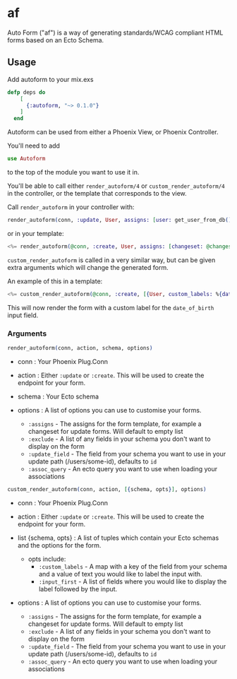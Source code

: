 # af
Auto Form ("af") is a way of generating standards/WCAG compliant HTML forms based on an Ecto Schema.

## Usage

Add autoform to your mix.exs

``` elixir
defp deps do
    [
      {:autoform, "~> 0.1.0"}
    ]
  end
```

Autoform can be used from either a Phoenix View, or Phoenix Controller.

You'll need to add
``` elixir
use Autoform
```

to the top of the module you want to use it in.

You'll be able to call either `render_autoform/4` or `custom_render_autoform/4` in the controller, or the template that corresponds to the view.

Call `render_autoform` in your controller with:

``` elixir
render_autoform(conn, :update, User, assigns: [user: get_user_from_db()])
```

or in your template:
``` elixir
<%= render_autoform(@conn, :create, User, assigns: [changeset: @changeset)], exclude: :date_of_birth %>
```

`custom_render_autoform` is called in a very similar way, but can be given extra arguments which will change the generated form.

An example of this in a template:
``` elixir
<%= custom_render_autoform(@conn, :create, [{User, custom_labels: %{date_of_birth: "DOB"}}], assigns: [changeset: @changeset)] %>
```
This will now render the form with a custom label for the `date_of_birth` input field.

### Arguments

``` elixir
render_autoform(conn, action, schema, options)
```

- conn : Your Phoenix Plug.Conn

- action : Either `:update` or `:create`. This will be used to create the endpoint for your form.

- schema : Your Ecto schema

- options : A list of options you can use to customise your forms.
  - `:assigns` - The assigns for the form template, for example a changeset for update forms. Will default to empty list
  - `:exclude` - A list of any fields in your schema you don't want to display on the form
  -  `:update_field` - The field from your schema you want to use in your update path (/users/some-id), defaults to `id`
  - `:assoc_query` - An ecto query you want to use when loading your associations

``` elixir
custom_render_autoform(conn, action, [{schema, opts}], options)
```

- conn : Your Phoenix Plug.Conn

- action : Either `:update` or `:create`. This will be used to create the endpoint for your form.

- list {schema, opts} : A list of tuples which contain your Ecto schemas and the options for the form.
  - opts include:
    - `:custom_labels` - A map with a key of the field from your schema and a value of text you would like to label the input with.
    - `:input_first` - A list of fields where you would like to display the label followed by the input.

- options : A list of options you can use to customise your forms.
  - `:assigns` - The assigns for the form template, for example a changeset for update forms. Will default to empty list
  - `:exclude` - A list of any fields in your schema you don't want to display on the form
  -  `:update_field` - The field from your schema you want to use in your update path (/users/some-id), defaults to `id`
  - `:assoc_query` - An ecto query you want to use when loading your associations
